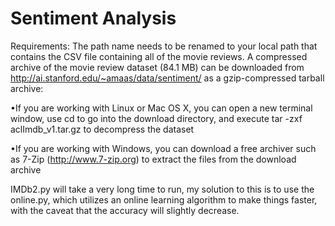 # Sentiment Analysis
Requirements:
The path name needs to be renamed to your local path that contains the CSV file containing all of the movie reviews.
A compressed archive of the movie review dataset (84.1 MB) can be downloaded from http://ai.stanford.edu/~amaas/data/sentiment/ 
as a gzip-compressed tarball archive:

•If you are working with Linux or Mac OS X, you can open a new terminal window, use cd to go into the download directory,
 and execute tar -zxf aclImdb_v1.tar.gz to decompress the dataset
 
•If you are working with Windows, you can download a free archiver such as 7-Zip (http://www.7-zip.org) to extract the files 
 from the download archive
 
 IMDb2.py will take a very long time to run, my solution to this is to use the online.py, which utilizes an online learning algorithm to make things faster, with the caveat that the accuracy will slightly decrease.
